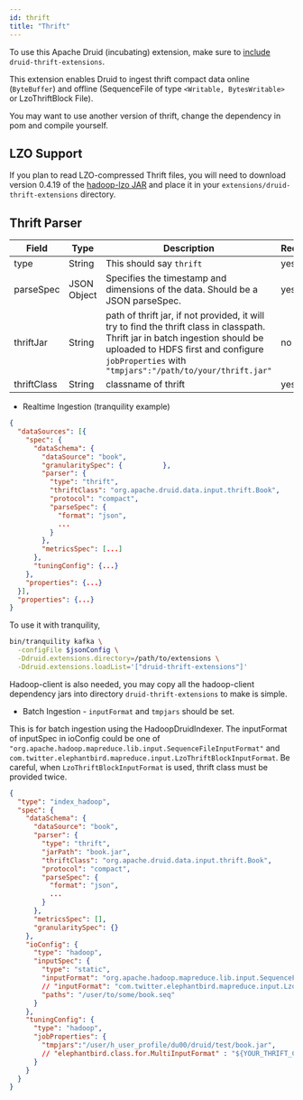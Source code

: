 ```yaml
---
id: thrift
title: "Thrift"
---
```


<!--
  ~ Licensed to the Apache Software Foundation (ASF) under one
  ~ or more contributor license agreements.  See the NOTICE file
  ~ distributed with this work for additional information
  ~ regarding copyright ownership.  The ASF licenses this file
  ~ to you under the Apache License, Version 2.0 (the
  ~ "License"); you may not use this file except in compliance
  ~ with the License.  You may obtain a copy of the License at
  ~
  ~   http://www.apache.org/licenses/LICENSE-2.0
  ~
  ~ Unless required by applicable law or agreed to in writing,
  ~ software distributed under the License is distributed on an
  ~ "AS IS" BASIS, WITHOUT WARRANTIES OR CONDITIONS OF ANY
  ~ KIND, either express or implied.  See the License for the
  ~ specific language governing permissions and limitations
  ~ under the License.
  -->


To use this Apache Druid (incubating) extension, make sure to [include](../../development/extensions.md#loading-extensions) `druid-thrift-extensions`.

This extension enables Druid to ingest thrift compact data online (`ByteBuffer`) and offline (SequenceFile of type `<Writable, BytesWritable>` or LzoThriftBlock File).

You may want to use another version of thrift, change the dependency in pom and compile yourself.

## LZO Support

If you plan to read LZO-compressed Thrift files, you will need to download version 0.4.19 of the [hadoop-lzo JAR](https://mvnrepository.com/artifact/com.hadoop.gplcompression/hadoop-lzo/0.4.19) and place it in your `extensions/druid-thrift-extensions` directory.

## Thrift Parser


| Field       | Type        | Description                              | Required |
| ----------- | ----------- | ---------------------------------------- | -------- |
| type        | String      | This should say `thrift`                 | yes      |
| parseSpec   | JSON Object | Specifies the timestamp and dimensions of the data. Should be a JSON parseSpec. | yes      |
| thriftJar   | String      | path of thrift jar, if not provided, it will try to find the thrift class in classpath. Thrift jar in batch ingestion should be uploaded to HDFS first and configure `jobProperties` with `"tmpjars":"/path/to/your/thrift.jar"` | no       |
| thriftClass | String      | classname of thrift                      | yes      |

- Realtime Ingestion (tranquility example)

```json
{
  "dataSources": [{
    "spec": {
      "dataSchema": {
        "dataSource": "book",
        "granularitySpec": {          },
        "parser": {
          "type": "thrift",
          "thriftClass": "org.apache.druid.data.input.thrift.Book",
          "protocol": "compact",
          "parseSpec": {
            "format": "json",
            ...
          }
        },
        "metricsSpec": [...]
      },
      "tuningConfig": {...}
    },
    "properties": {...}
  }],
  "properties": {...}
}
```

To use it with tranquility,

```bash
bin/tranquility kafka \
  -configFile $jsonConfig \
  -Ddruid.extensions.directory=/path/to/extensions \
  -Ddruid.extensions.loadList='["druid-thrift-extensions"]'
```

Hadoop-client is also needed, you may copy all the hadoop-client dependency jars into directory `druid-thrift-extensions` to make is simple.


- Batch Ingestion - `inputFormat` and `tmpjars` should be set.

This is for batch ingestion using the HadoopDruidIndexer. The inputFormat of inputSpec in ioConfig could be one of `"org.apache.hadoop.mapreduce.lib.input.SequenceFileInputFormat"` and `com.twitter.elephantbird.mapreduce.input.LzoThriftBlockInputFormat`. Be careful, when `LzoThriftBlockInputFormat` is used, thrift class must be provided twice.

```json
{
  "type": "index_hadoop",
  "spec": {
    "dataSchema": {
      "dataSource": "book",
      "parser": {
        "type": "thrift",
        "jarPath": "book.jar",
        "thriftClass": "org.apache.druid.data.input.thrift.Book",
        "protocol": "compact",
        "parseSpec": {
          "format": "json",
          ...
        }
      },
      "metricsSpec": [],
      "granularitySpec": {}
    },
    "ioConfig": {
      "type": "hadoop",
      "inputSpec": {
        "type": "static",
        "inputFormat": "org.apache.hadoop.mapreduce.lib.input.SequenceFileInputFormat",
        // "inputFormat": "com.twitter.elephantbird.mapreduce.input.LzoThriftBlockInputFormat",
        "paths": "/user/to/some/book.seq"
      }
    },
    "tuningConfig": {
      "type": "hadoop",
      "jobProperties": {
        "tmpjars":"/user/h_user_profile/du00/druid/test/book.jar",
        // "elephantbird.class.for.MultiInputFormat" : "${YOUR_THRIFT_CLASS_NAME}"
      }
    }
  }
}
```
